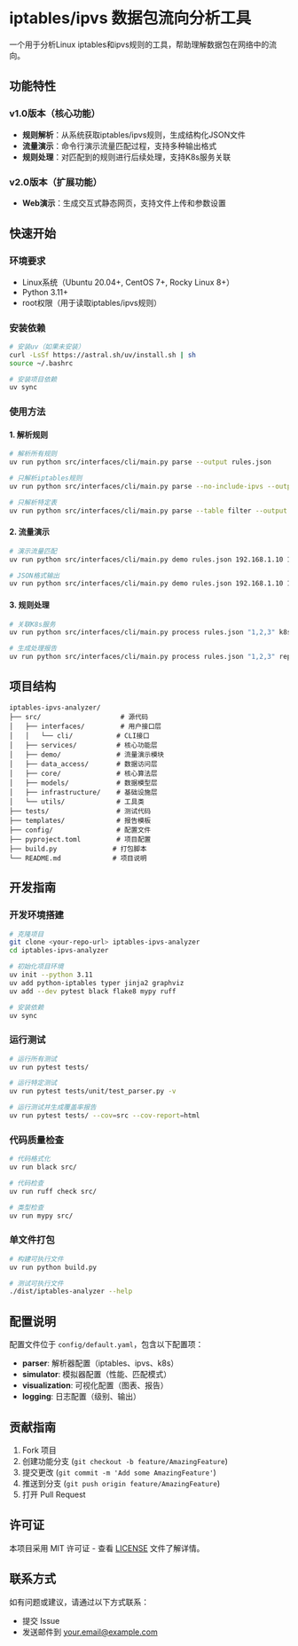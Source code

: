 # iptables/ipvs 数据包流向分析工具

一个用于分析Linux iptables和ipvs规则的工具，帮助理解数据包在网络中的流向。

## 功能特性

### v1.0版本（核心功能）
- **规则解析**：从系统获取iptables/ipvs规则，生成结构化JSON文件
- **流量演示**：命令行演示流量匹配过程，支持多种输出格式
- **规则处理**：对匹配到的规则进行后续处理，支持K8s服务关联

### v2.0版本（扩展功能）
- **Web演示**：生成交互式静态网页，支持文件上传和参数设置

## 快速开始

### 环境要求
- Linux系统（Ubuntu 20.04+, CentOS 7+, Rocky Linux 8+）
- Python 3.11+
- root权限（用于读取iptables/ipvs规则）

### 安装依赖
```bash
# 安装uv（如果未安装）
curl -LsSf https://astral.sh/uv/install.sh | sh
source ~/.bashrc

# 安装项目依赖
uv sync
```

### 使用方法

#### 1. 解析规则
```bash
# 解析所有规则
uv run python src/interfaces/cli/main.py parse --output rules.json

# 只解析iptables规则
uv run python src/interfaces/cli/main.py parse --no-include-ipvs --output iptables.json

# 只解析特定表
uv run python src/interfaces/cli/main.py parse --table filter --output filter.json
```

#### 2. 流量演示
```bash
# 演示流量匹配
uv run python src/interfaces/cli/main.py demo rules.json 192.168.1.10 10.96.0.10 80 tcp outbound

# JSON格式输出
uv run python src/interfaces/cli/main.py demo rules.json 192.168.1.10 10.96.0.10 80 tcp outbound --format json
```

#### 3. 规则处理
```bash
# 关联K8s服务
uv run python src/interfaces/cli/main.py process rules.json "1,2,3" k8s-service

# 生成处理报告
uv run python src/interfaces/cli/main.py process rules.json "1,2,3" report
```

## 项目结构

```
iptables-ipvs-analyzer/
├── src/                    # 源代码
│   ├── interfaces/         # 用户接口层
│   │   └── cli/           # CLI接口
│   ├── services/          # 核心功能层
│   ├── demo/              # 流量演示模块
│   ├── data_access/       # 数据访问层
│   ├── core/              # 核心算法层
│   ├── models/            # 数据模型层
│   ├── infrastructure/    # 基础设施层
│   └── utils/             # 工具类
├── tests/                 # 测试代码
├── templates/             # 报告模板
├── config/                # 配置文件
├── pyproject.toml         # 项目配置
├── build.py              # 打包脚本
└── README.md             # 项目说明
```

## 开发指南

### 开发环境搭建
```bash
# 克隆项目
git clone <your-repo-url> iptables-ipvs-analyzer
cd iptables-ipvs-analyzer

# 初始化项目环境
uv init --python 3.11
uv add python-iptables typer jinja2 graphviz
uv add --dev pytest black flake8 mypy ruff

# 安装依赖
uv sync
```

### 运行测试
```bash
# 运行所有测试
uv run pytest tests/

# 运行特定测试
uv run pytest tests/unit/test_parser.py -v

# 运行测试并生成覆盖率报告
uv run pytest tests/ --cov=src --cov-report=html
```

### 代码质量检查
```bash
# 代码格式化
uv run black src/

# 代码检查
uv run ruff check src/

# 类型检查
uv run mypy src/
```

### 单文件打包
```bash
# 构建可执行文件
uv run python build.py

# 测试可执行文件
./dist/iptables-analyzer --help
```

## 配置说明

配置文件位于 `config/default.yaml`，包含以下配置项：

- **parser**: 解析器配置（iptables、ipvs、k8s）
- **simulator**: 模拟器配置（性能、匹配模式）
- **visualization**: 可视化配置（图表、报告）
- **logging**: 日志配置（级别、输出）

## 贡献指南

1. Fork 项目
2. 创建功能分支 (`git checkout -b feature/AmazingFeature`)
3. 提交更改 (`git commit -m 'Add some AmazingFeature'`)
4. 推送到分支 (`git push origin feature/AmazingFeature`)
5. 打开 Pull Request

## 许可证

本项目采用 MIT 许可证 - 查看 [LICENSE](LICENSE) 文件了解详情。

## 联系方式

如有问题或建议，请通过以下方式联系：

- 提交 Issue
- 发送邮件到 your.email@example.com